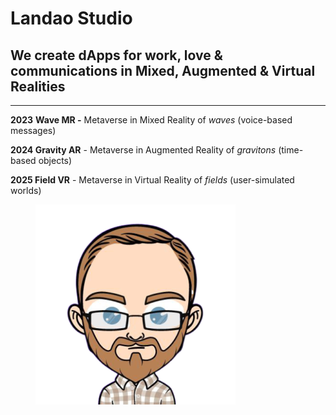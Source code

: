 # Landao Studio

## **We create dApps for work, love & communications                               in Mixed, Augmented & Virtual Realities**

****

**2023** **Wave MR -** Metaverse in Mixed Reality of _waves_ (voice-based messages)

**2024 Gravity AR** - Metaverse in Augmented Reality of _gravitons_ (time-based objects)

**2025 Field VR** - Metaverse in Virtual Reality of _fields_ (user-simulated worlds)



<figure><img src="../.gitbook/assets/image.png" alt=""><figcaption></figcaption></figure>


